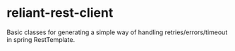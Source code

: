 # reliant-rest-client

Basic classes for generating a simple way of handling retries/errors/timeout in spring RestTemplate.
